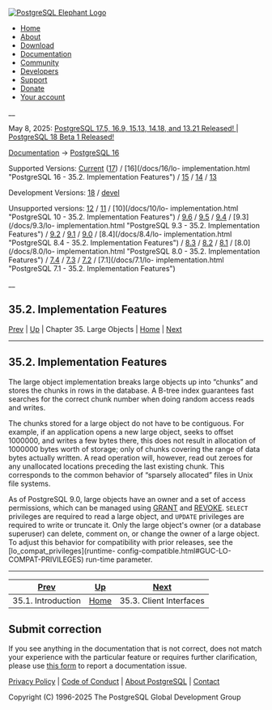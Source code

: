 [ ![PostgreSQL Elephant Logo](/media/img/about/press/elephant.png) ](/)

  * [Home](/ "Home")
  * [About](/about/ "About")
  * [Download](/download/ "Download")
  * [Documentation](/docs/ "Documentation")
  * [Community](/community/ "Community")
  * [Developers](/developer/ "Developers")
  * [Support](/support/ "Support")
  * [Donate](/about/donate/ "Donate")
  * [Your account](/account/ "Your account")

__

May 8, 2025: [ PostgreSQL 17.5, 16.9, 15.13, 14.18, and 13.21 Released! ](/about/news/postgresql-175-169-1513-1418-and-1321-released-3072/) | [ PostgreSQL 18 Beta 1 Released! ](/about/news/postgresql-18-beta-1-released-3070/)

[Documentation](/docs/ "Documentation") -> [PostgreSQL
16](/docs/16/index.html)

Supported Versions: [Current](/docs/current/lo-implementation.html "PostgreSQL
17 - 35.2. Implementation Features") ([17](/docs/17/lo-implementation.html
"PostgreSQL 17 - 35.2. Implementation Features")) / [16](/docs/16/lo-
implementation.html "PostgreSQL 16 - 35.2. Implementation Features") /
[15](/docs/15/lo-implementation.html "PostgreSQL 15 - 35.2. Implementation
Features") / [14](/docs/14/lo-implementation.html "PostgreSQL 14 -
35.2. Implementation Features") / [13](/docs/13/lo-implementation.html
"PostgreSQL 13 - 35.2. Implementation Features")

Development Versions: [18](/docs/18/lo-implementation.html "PostgreSQL 18 -
35.2. Implementation Features") / [devel](/docs/devel/lo-implementation.html
"PostgreSQL devel - 35.2. Implementation Features")

Unsupported versions: [12](/docs/12/lo-implementation.html "PostgreSQL 12 -
35.2. Implementation Features") / [11](/docs/11/lo-implementation.html
"PostgreSQL 11 - 35.2. Implementation Features") / [10](/docs/10/lo-
implementation.html "PostgreSQL 10 - 35.2. Implementation Features") /
[9.6](/docs/9.6/lo-implementation.html "PostgreSQL 9.6 - 35.2. Implementation
Features") / [9.5](/docs/9.5/lo-implementation.html "PostgreSQL 9.5 -
35.2. Implementation Features") / [9.4](/docs/9.4/lo-implementation.html
"PostgreSQL 9.4 - 35.2. Implementation Features") / [9.3](/docs/9.3/lo-
implementation.html "PostgreSQL 9.3 - 35.2. Implementation Features") /
[9.2](/docs/9.2/lo-implementation.html "PostgreSQL 9.2 - 35.2. Implementation
Features") / [9.1](/docs/9.1/lo-implementation.html "PostgreSQL 9.1 -
35.2. Implementation Features") / [9.0](/docs/9.0/lo-implementation.html
"PostgreSQL 9.0 - 35.2. Implementation Features") / [8.4](/docs/8.4/lo-
implementation.html "PostgreSQL 8.4 - 35.2. Implementation Features") /
[8.3](/docs/8.3/lo-implementation.html "PostgreSQL 8.3 - 35.2. Implementation
Features") / [8.2](/docs/8.2/lo-implementation.html "PostgreSQL 8.2 -
35.2. Implementation Features") / [8.1](/docs/8.1/lo-implementation.html
"PostgreSQL 8.1 - 35.2. Implementation Features") / [8.0](/docs/8.0/lo-
implementation.html "PostgreSQL 8.0 - 35.2. Implementation Features") /
[7.4](/docs/7.4/lo-implementation.html "PostgreSQL 7.4 - 35.2. Implementation
Features") / [7.3](/docs/7.3/lo-implementation.html "PostgreSQL 7.3 -
35.2. Implementation Features") / [7.2](/docs/7.2/lo-implementation.html
"PostgreSQL 7.2 - 35.2. Implementation Features") / [7.1](/docs/7.1/lo-
implementation.html "PostgreSQL 7.1 - 35.2. Implementation Features")

__

35.2. Implementation Features  
---  
[Prev](lo-intro.html "35.1. Introduction")  | [Up](largeobjects.html "Chapter 35. Large Objects") | Chapter 35. Large Objects | [Home](index.html "PostgreSQL 16.9 Documentation") |  [Next](lo-interfaces.html "35.3. Client Interfaces")  
  
* * *

## 35.2. Implementation Features #

The large object implementation breaks large objects up into “chunks” and
stores the chunks in rows in the database. A B-tree index guarantees fast
searches for the correct chunk number when doing random access reads and
writes.

The chunks stored for a large object do not have to be contiguous. For
example, if an application opens a new large object, seeks to offset 1000000,
and writes a few bytes there, this does not result in allocation of 1000000
bytes worth of storage; only of chunks covering the range of data bytes
actually written. A read operation will, however, read out zeroes for any
unallocated locations preceding the last existing chunk. This corresponds to
the common behavior of “sparsely allocated” files in Unix file systems.

As of PostgreSQL 9.0, large objects have an owner and a set of access
permissions, which can be managed using [GRANT](sql-grant.html "GRANT") and
[REVOKE](sql-revoke.html "REVOKE"). `SELECT` privileges are required to read a
large object, and `UPDATE` privileges are required to write or truncate it.
Only the large object's owner (or a database superuser) can delete, comment
on, or change the owner of a large object. To adjust this behavior for
compatibility with prior releases, see the [lo_compat_privileges](runtime-
config-compatible.html#GUC-LO-COMPAT-PRIVILEGES) run-time parameter.

* * *

[Prev](lo-intro.html "35.1. Introduction")  | [Up](largeobjects.html "Chapter 35. Large Objects") |  [Next](lo-interfaces.html "35.3. Client Interfaces")  
---|---|---  
35.1. Introduction  | [Home](index.html "PostgreSQL 16.9 Documentation") |  35.3. Client Interfaces  
  
## Submit correction

If you see anything in the documentation that is not correct, does not match
your experience with the particular feature or requires further clarification,
please use [this form](/account/comments/new/16/lo-implementation.html/) to
report a documentation issue.

[Privacy Policy](/about/privacypolicy) | [Code of Conduct](/about/policies/coc/) | [About PostgreSQL](/about/) | [Contact](/about/contact/)  

Copyright (C) 1996-2025 The PostgreSQL Global Development Group

